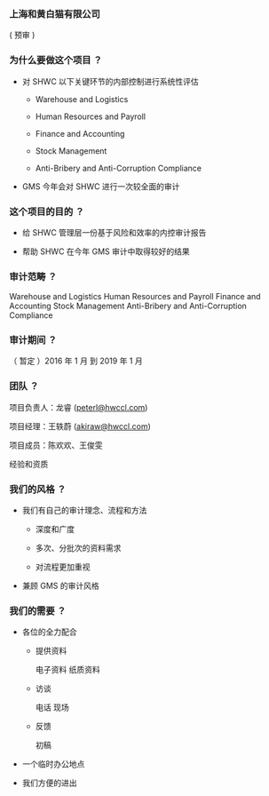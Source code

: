 ###  上海和黄白猫有限公司
( 预审 )



### 为什么要做这个项目 ？


* 对 SHWC 以下关键环节的内部控制进行系统性评估

    * Warehouse and Logistics  

    * Human Resources and Payroll   

    * Finance and Accounting   
    
    * Stock Management  

    * Anti-Bribery and Anti-Corruption Compliance 


* GMS 今年会对 SHWC 进行一次较全面的审计




### 这个项目的目的 ？


* 给 SHWC 管理层一份基于风险和效率的内控审计报告


* 帮助 SHWC 在今年 GMS 审计中取得较好的结果



### 审计范畴 ？


Warehouse and Logistics     Human Resources and Payroll     Finance and Accounting     Stock Management    Anti-Bribery and Anti-Corruption Compliance 


### 审计期间 ？

（ 暂定 ）2016 年 1 月 到 2019 年 1 月



### 团队 ？

项目负责人：龙睿 (peterl@hwccl.com)  

项目经理：王轶蔚 (akiraw@hwccl.com)  

项目成员：陈欢欢、王俊雯


经验和资质



### 我们的风格 ？


* 我们有自己的审计理念、流程和方法

    * 深度和广度
    
    * 多次、分批次的资料需求

    * 对流程更加重视


* 兼顾 GMS 的审计风格



### 我们的需要 ？


* 各位的全力配合

    * 提供资料 

      电子资料 纸质资料
    * 访谈 
    
      电话 现场
    * 反馈 
    
      初稿


* 一个临时办公地点


* 我们方便的进出